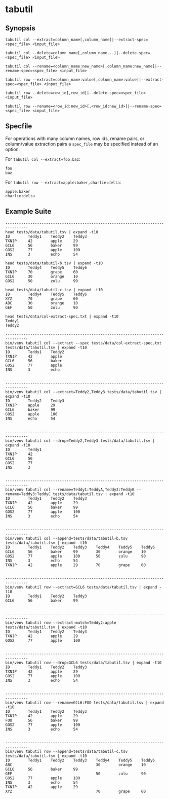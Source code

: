 # tabutil

## Synopsis

    tabutil col --extract=column_name[,column_name]|--extract-spec=<spec_file> <input_file>

    tabutil col --delete=column_name[,column_name...]|--delete-spec=<spec_file> <input_file>

    tabutil col --rename=<column_name:new_name>[,column_name:new_name]|--rename-spec=<spec_file> <input_file>

    tabutil row --extract=column_name:value[,column_name:value]|--extract-spec=<spec_file> <input_file>

    tabutil row --delete=row_id[,row_id]|--delete-spec=<spec_file> <input_file>

    tabutil row --rename=<row_id:new_id>[,<row_id:new_id>]|--rename-spec=<spec_file> <input_file>

## Specfile

For operations with many column names, row ids, rename pairs, or column/value extraction pairs a `spec_file` may be specified instead of an option.

For `tabutil col --extract=foo,baz`:

    foo
    baz

For `tabutil row --extract=apple:baker,charlie:delta`:

    apple:baker
    charlie:delta

## Example Suite

```
--------------------------------------------------------------------------------
head tests/data/tabutil.tsv | expand -t10
ID        Teddy1    Teddy2    Teddy3
TXNIP     42        apple     29
GCL6      56        baker     99
GOS2      77        apple     100
INS       3         echo      54

head tests/data/tabutil-b.tsv | expand -t10
ID        Teddy4    Teddy5    Teddy6
TXNIP     70        grape     60
GCL6      30        orange    10
GOS2      50        zulu      90

head tests/data/tabutil-c.tsv | expand -t10
ID        Teddy4    Teddy5    Teddy6
XYZ       70        grape     60
ABC       30        orange    10
GEF       50        zulu      90

head tests/data/col-extract-spec.txt | expand -t10
Teddy1
Teddy2

--------------------------------------------------------------------------------
bin/venv tabutil col --extract --spec tests/data/col-extract-spec.txt tests/data/tabutil.tsv | expand -t10
ID        Teddy1    Teddy2
TXNIP     42        apple
GCL6      56        baker
GOS2      77        apple
INS       3         echo


--------------------------------------------------------------------------------
bin/venv tabutil col --extract=Teddy2,Teddy3 tests/data/tabutil.tsv | expand -t10
ID        Teddy2    Teddy3
TXNIP     apple     29
GCL6      baker     99
GOS2      apple     100
INS       echo      54


--------------------------------------------------------------------------------
bin/venv tabutil col --drop=Teddy2,Teddy3 tests/data/tabutil.tsv | expand -t10
ID        Teddy1
TXNIP     42
GCL6      56
GOS2      77
INS       3


--------------------------------------------------------------------------------
bin/venv tabutil col --rename=Teddy1:TeddyA,Teddy2:TeddyB --rename=Teddy3:TeddyC tests/data/tabutil.tsv | expand -t10
ID        Teddy1    Teddy2    Teddy3
TXNIP     42        apple     29
GCL6      56        baker     99
GOS2      77        apple     100
INS       3         echo      54


--------------------------------------------------------------------------------
bin/venv tabutil col --append=tests/data/tabutil-b.tsv tests/data/tabutil.tsv | expand -t10
ID        Teddy1    Teddy2    Teddy3    Teddy4    Teddy5    Teddy6
GCL6      56        baker     99        30        orange    10
GOS2      77        apple     100       50        zulu      90
INS       3         echo      54
TXNIP     42        apple     29        70        grape     60


--------------------------------------------------------------------------------
bin/venv tabutil row --extract=GCL6 tests/data/tabutil.tsv | expand -t10
ID        Teddy1    Teddy2    Teddy3
GCL6      56        baker     99


--------------------------------------------------------------------------------
bin/venv tabutil row --extract-match=Teddy2:apple tests/data/tabutil.tsv | expand -t10
ID        Teddy1    Teddy2    Teddy3
TXNIP     42        apple     29
GOS2      77        apple     100


--------------------------------------------------------------------------------
bin/venv tabutil row --drop=GCL6 tests/data/tabutil.tsv | expand -t10
ID        Teddy1    Teddy2    Teddy3
TXNIP     42        apple     29
GOS2      77        apple     100
INS       3         echo      54


--------------------------------------------------------------------------------
bin/venv tabutil row --rename=GCL6:FOO tests/data/tabutil.tsv | expand -t10
ID        Teddy1    Teddy2    Teddy3
TXNIP     42        apple     29
FOO       56        baker     99
GOS2      77        apple     100
INS       3         echo      54


--------------------------------------------------------------------------------
bin/venv tabutil row --append=tests/data/tabutil-c.tsv tests/data/tabutil.tsv | expand -t10
ID        Teddy1    Teddy2    Teddy3    Teddy4    Teddy5    Teddy6
ABC                                     30        orange    10
GCL6      56        baker     99
GEF                                     50        zulu      90
GOS2      77        apple     100
INS       3         echo      54
TXNIP     42        apple     29
XYZ                                     70        grape     60
```


